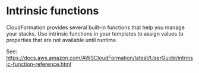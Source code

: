 # Intrinsic functions

CloudFormation provides several built-in functions that help you manage your stacks. Use intrinsic functions in your templates to assign values to properties that are not available until runtime.

See: https://docs.aws.amazon.com/AWSCloudFormation/latest/UserGuide/intrinsic-function-reference.html